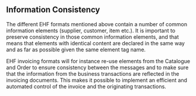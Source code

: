 ## Information Consistency

The different EHF formats mentioned above contain a number of common information elements (supplier, customer, item etc.). It is important to preserve consistency in those common information elements, and that means that elements with identical content are declared in the same way and as far as possible given the same element tag name.

EHF invoicing formats will for instance re-use elements from the Catalogue and Order to ensure consistency between the messages and to make sure that the information from the business transactions are reflected in the invoicing documents. This makes it possible to implement an efficient and automated control of the invoice and the originating transactions.
